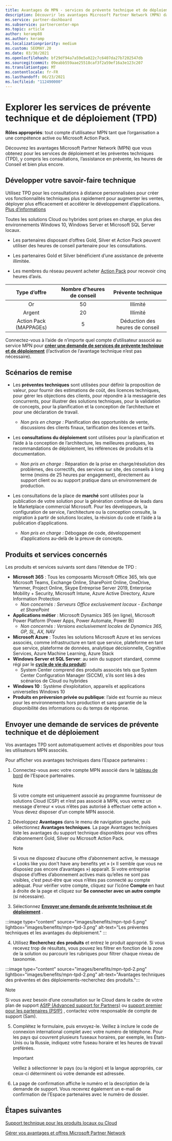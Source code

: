 ```yaml
---
title: Avantages de MPN - services de prévente technique et de déploiement (TPD)
description: Découvrir les avantages Microsoft Partner Network (MPN) dans le cadre des services de prévente technique et de déploiement (TPD)
ms.service: partner-dashboard
ms.subservice: partnercenter-mpn
ms.topic: article
author: keramp88
ms.author: keramp
ms.localizationpriority: medium
ms.custom: SEOMAY.20
ms.date: 03/30/2021
ms.openlocfilehash: bf29df94a7a59e5a022c7c6407da27b7202547db
ms.sourcegitcommit: 09eabb559aae25518caf3f2a59ef16a3e123c207
ms.translationtype: MT
ms.contentlocale: fr-FR
ms.lasthandoff: 06/23/2021
ms.locfileid: "112490000"
---
```

# <a name="explore-technical-presales-and-deployment-services-tpd"></a>Explorer les services de prévente technique et de déploiement (TPD) 

**Rôles appropriés**: tout compte d’utilisateur MPN tant que l’organisation a une compétence active ou Microsoft Action Pack.

Découvrez les avantages Microsoft Partner Network (MPN) que vous obtenez pour les services de déploiement et les préventes techniques (TPD), y compris les consultations, l’assistance en prévente, les heures de Conseil et bien plus encore.

## <a name="develop-your-technical-know-how"></a>Développer votre savoir-faire technique

Utilisez TPD pour les consultations à distance personnalisées pour créer vos fonctionnalités techniques plus rapidement pour augmenter les ventes, déployer plus efficacement et accélérer le développement d’applications. [Plus d’informations](https://aka.ms/TPD)

Toutes les solutions Cloud ou hybrides sont prises en charge, en plus des environnements Windows 10, Windows Server et Microsoft SQL Server locaux. 

- Les partenaires disposant d’offres Gold, Silver et Action Pack peuvent utiliser des heures de conseil partenaire pour les consultations. 

- Les partenaires Gold et Silver bénéficient d’une assistance de prévente illimitée. 

- Les membres du réseau peuvent acheter [Action Pack](https://partner.microsoft.com/membership/action-pack) pour recevoir cinq heures d’avis.  

|     Type d’offre    | Nombre d’heures de conseil |   Prévente technique   |
|:-----------------:|:------------------------:|:----------------------:|
|        Or       |            50            |        Illimité       |
|       Argent      |            20            |        Illimité       |
| Action Pack (MAPPAGEs) |             5            | Déduction des heures de conseil |

Connectez-vous à l’aide de n’importe quel compte d’utilisateur associé au service MPN pour **[créer une demande de services de prévente technique et de déploiement](https://partner.microsoft.com/dashboard/mpn/membership/benefits/technical/createadvisoryhours-servicerequest)** (l’activation de l’avantage technique n’est pas nécessaire).

## <a name="delivery-scenarios"></a>Scénarios de remise

- Les **préventes techniques** sont utilisées pour définir la proposition de valeur, pour fournir des estimations de coût, des licences techniques, pour gérer les objections des clients, pour répondre à la messagerie des concurrents, pour illustrer des solutions techniques, pour la validation de concepts, pour la planification et la conception de l’architecture et pour une déclaration de travail.

  - *Non pris en charge :* Planification des opportunités de vente, discussions des clients finaux, tarification des licences et tarifs.


- Les **consultations du déploiement** sont utilisées pour la planification et l’aide à la conception de l’architecture, les meilleures pratiques, les recommandations de déploiement, les références de produits et la documentation.

  - *Non pris en charge :* Réparation de la prise en charge/résolution des problèmes, des correctifs, des services sur site, des conseils à long terme (moins de 25 heures par engagement), directement au support client ou au support pratique dans un environnement de production. 


- Les consultations de la place de **marché** sont utilisées pour la publication de votre solution pour la génération continue de leads dans le Marketplace commercial Microsoft. Pour les développeurs, la configuration de service, l’architecture ou la conception consulte, la migration à partir de solutions locales, la révision du code et l’aide à la publication d’applications.

  - *Non pris en charge :* Débogage de code, développement d’applications au-delà de la preuve de concepts.

## <a name="in-scope-products-and-services"></a>Produits et services concernés

Les produits et services suivants sont dans l’étendue de TPD :
- **Microsoft 365** : Tous les composants Microsoft Office 365, tels que Microsoft Teams, Exchange Online, SharePoint Online, OneDrive, Yammer, Project Online, Skype Entreprise Server 2019, Enterprise Mobility + Security, Microsoft Intune, Azure Active Directory, Azure Information Protection
  - *Non concernés : Serveurs Office exclusivement locaux - Exchange et SharePoint*
- **Applications métier** : Microsoft Dynamics 365 (en ligne), Microsoft Power Platform (Power Apps, Power Automate, Power BI)
  - *Non concernés : Versions exclusivement locales de Dynamics 365, GP, SL, AX, NAV*
- **Microsoft Azure** : Toutes les solutions Microsoft Azure et les services associés, comme infrastructure en tant que service, plateforme en tant que service, plateforme de données, analytique décisionnelle, Cognitive Services, Azure Machine Learning, Azure Stack
- **Windows Server et SQL Server**: au sein du support standard, comme régi par le **[cycle de vie du produit](/lifecycle/policies/fixed)**)
  - System Center comprend des produits associés tels que System Center Configuration Manager (SCCM), s’ils sont liés à des scénarios de Cloud ou hybrides
- **Windows 10** : Système d’exploitation, appareils et applications universelles Windows 10
- **Produits en préversion privée ou publique**: l’aide est fournie au mieux pour les environnements hors production et sans garantie de la disponibilité des informations ou du temps de réponse.

## <a name="submit-a-technical-presales-and-deployment-services-request"></a>Envoyer une demande de services de prévente technique et de déploiement 

Vos avantages TPD sont automatiquement activés et disponibles pour tous les utilisateurs MPN associés. 

Pour afficher vos avantages techniques dans l’Espace partenaires :

1. Connectez-vous avec votre compte MPN associé dans le [tableau de bord](https://partner.microsoft.com/dashboard) de l’Espace partenaires. 

   > [!NOTE]
   > Si votre compte est uniquement associé au programme fournisseur de solutions Cloud (CSP) et n’est pas associé à MPN, vous verrez un message d’erreur « vous n’êtes pas autorisé à effectuer cette action ». Vous devez disposer d’un compte MPN associé.

2. Développez **Avantages** dans le menu de navigation gauche, puis sélectionnez **Avantages techniques**. La page Avantages techniques liste les avantages du support technique disponibles pour vos offres d’abonnement Gold, Silver ou Microsoft Action Pack. 

   > [!NOTE]
   > Si vous ne disposez d’aucune offre d’abonnement active, le message « Looks like you don't have any benefits yet » (« Il semble que vous ne disposiez pas encore d’avantages ») apparaît. Si votre entreprise dispose d’offres d’abonnement actives mais qu’elles ne sont pas visibles, c’est peut-être que vous n’êtes pas connecté au compte adéquat. Pour vérifier votre compte, cliquez sur l’icône **Compte** en haut à droite de la page et cliquez sur **Se connecter avec un autre compte** (si nécessaire).

3. Sélectionnez **[Envoyer une demande de prévente technique et de déploiement](https://partner.microsoft.com/dashboard/mpn/membership/benefits/technical/createadvisoryhours-servicerequest)** .

:::image type="content" source="images/benefits/mpn-tpd-5.png" lightbox="images/benefits/mpn-tpd-3.png" alt-text="Les préventes techniques et les avantages du déploiement." :::

4. Utilisez **Recherchez des produits** et entrez le produit approprié. Si vous recevez trop de résultats, vous pouvez les filtrer en fonction de la zone de la solution ou parcourir les rubriques pour filtrer chaque niveau de taxonomie.

:::image type="content" source="images/benefits/mpn-tpd-2.png" lightbox="images/benefits/mpn-tpd-2.png" alt-text="Avantages techniques des préventes et des déploiements-recherchez des produits.":::

   > [!NOTE]
   > Si vous avez besoin d’une consultation sur le Cloud dans le cadre de votre plan de support [ASfP (Advanced support for Partners)](https://partner.microsoft.com/support/advanced-cloud-support) ou [support premier pour les partenaires (PSfP)](https://partner.microsoft.com/support/microsoft-services-premier-support) , contactez votre responsable de compte de support (Sam).

5. Complétez le formulaire, puis envoyez-le. Veillez à inclure le code de connexion international complet avec votre numéro de téléphone. Pour les pays qui couvrent plusieurs fuseaux horaires, par exemple, les États-Unis ou la Russie, indiquez votre fuseau horaire et les heures de travail préférées.

   > [!IMPORTANT]
   > Veillez à sélectionner le pays (ou la région) et la langue appropriés, car ceux-ci déterminent où votre demande est adressée.

6. La page de confirmation affiche le numéro et la description de la demande de support. Vous recevrez également un e-mail de confirmation de l’Espace partenaires avec le numéro de dossier.

## <a name="next-steps"></a>Étapes suivantes
[Support technique pour les produits locaux ou Cloud](/mpn-benefits-technical-support.md)

[Gérer vos avantages et offres Microsoft Partner Network](manage-your-partner-network-benefits.md)
